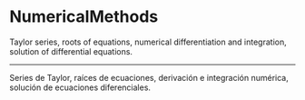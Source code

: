 # NumericalMethods
Taylor series, roots of equations, numerical differentiation and integration, solution of differential equations.
_________________________________________________________________________________________________________________________________
Series de Taylor, raíces de ecuaciones, derivación e integración numérica, solución de ecuaciones diferenciales.
